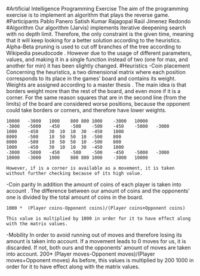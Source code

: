 #Artificial Intelligence Programming Exercise
The aim of the programming exercise is to implement an algorithm that plays the reverse game.
#Participants
    Pablo Panero
    Satish Kumar Rajagopal
    Raúl Jímenez Redondo
#Algorithm
    Our algorithm (Jarvis) implements iterative deepening search with no depth limit. Therefore, the only constraint is the given time, meaning that it will keep looking for a better solution according to the heuristics.
    Alpha-Beta pruning is used to cut off branches of the tree according to Wikipedia pseudocode . However due to the usage of different parameters, values, and making it in a single function instead of two (one for max, and another for min) it has been slightly changed.
#Heuristics
-Coin placement
    Concerning the heuristics, a two dimensional matrix where each position corresponds to its place in the games’ board and contains its weight. Weights are assigned according to a master thesis . The main idea is that borders weight more than the rest of the board, and even more if it is a corner. For the same reason squares that are in the second line (from the limits) of the board are considered worse positions, because the opponent could take borders or corners, and therefore have lower weights.

    10000	-3000	1000	800	800	1000	-3000	10000
    -3000	-5000	-450	-500	-500	-450	-5000	-3000
    1000	-450	30	10	10	30	-450	1000
    8000	-500	10	50	50	10	-500	800
    8000	-500	10	50	50	10	-500	800
    1000	-450	30	10	10	30	-450	1000
    -3000	-5000	-450	-500	-500	-450	-5000	-3000
    10000	-3000	1000	800	800	1000	-3000	10000

    However, if is a corner is available as a movement, it is taken without further checking because of its high value.
-Coin parity
    In addition the amount of coins of each player is taken into account . The difference between our amount of coins and the opponents’ one is divided by the total amount of coins in the board.

    1000 *  (Player coins-Opponent coins)/(Player coins+Opponent coins)

    This value is multiplied by 1000 in order for it to have effect along with the matrix values.
-Mobility
    In order to avoid running out of moves and therefore losing its amount is taken into account. If a movement leads to 0 moves for us, it is discarded. If not, both ours and the opponents’ amount of moves are taken into account.
    200*  (Player moves-Opponent moves)/(Player moves+Opponent moves)
    As before, this values is multiplied by 200 1000 in order for it to have effect along with the matrix values.


